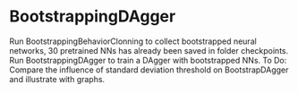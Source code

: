 # BootstrappingDAgger
Run BootstrappingBehaviorClonning to collect bootstrapped neural networks, 30 pretrained NNs has already been saved in folder checkpoints.
Run BootstrappingDAgger to train a DAgger with bootstrapped NNs. 
To Do: Compare the influence of standard deviation threshold on BootstrapDAgger and illustrate with graphs.
